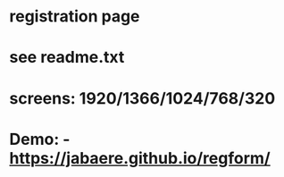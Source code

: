 # registration page
# see readme.txt
# screens: 1920/1366/1024/768/320
# Demo: - https://jabaere.github.io/regform/
